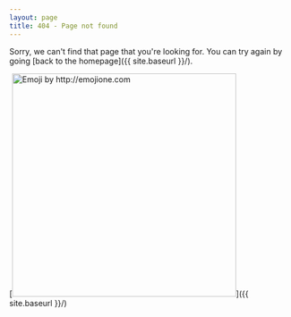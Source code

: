 ```yaml
---
layout: page
title: 404 - Page not found
---
```


Sorry, we can't find that page that you're looking for. You can try again by going [back to the homepage]({{ site.baseurl }}/).

[<img src="{{ site.baseurl }}/images/tired.png" alt="Emoji by http://emojione.com" style="width: 400px;"/>]({{ site.baseurl }}/)
